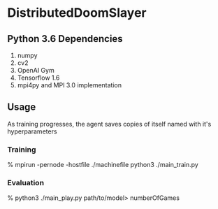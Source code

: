 # DistributedDoomSlayer
## Python 3.6 Dependencies
1. numpy
2. cv2
3. OpenAI Gym
4. Tensorflow 1.6
5. mpi4py and MPI 3.0 implementation

## Usage
As training progresses, the agent saves copies of itself named with it's hyperparameters

### Training
% mpirun -pernode -hostfile ./machinefile python3 ./main_train.py

### Evaluation
% python3 ./main_play.py path/to/model> numberOfGames
